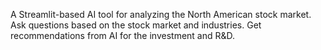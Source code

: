 A Streamlit-based AI tool for analyzing the North American stock market. Ask questions based on the stock market and industries. Get recommendations from AI for the investment and R&D.
